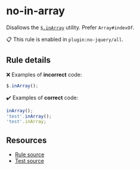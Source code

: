 [//]: # (This file is generated by eslint-docgen. Do not edit it directly.)

# no-in-array

Disallows the [`$.inArray`](https://api.jquery.com/jQuery.inArray/) utility. Prefer `Array#indexOf`.

📋 This rule is enabled in `plugin:no-jquery/all`.

## Rule details

❌ Examples of **incorrect** code:
```js
$.inArray();
```

✔️ Examples of **correct** code:
```js
inArray();
'test'.inArray();
'test'.inArray;
```

## Resources

* [Rule source](/src/rules/no-in-array.js)
* [Test source](/tests/rules/no-in-array.js)

